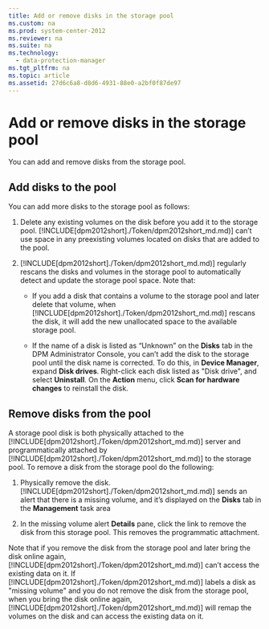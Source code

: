 ```yaml
---
title: Add or remove disks in the storage pool
ms.custom: na
ms.prod: system-center-2012
ms.reviewer: na
ms.suite: na
ms.technology: 
  - data-protection-manager
ms.tgt_pltfrm: na
ms.topic: article
ms.assetid: 27d6c6a8-d8d6-4931-88e0-a2bf0f87de97
---
```

# Add or remove disks in the storage pool
You can add and remove disks from the storage pool.

## Add disks to the pool
You can add more disks to the storage pool as follows:

1.  Delete any existing volumes on the disk before you add it to the storage pool. [!INCLUDE[dpm2012short]./Token/dpm2012short_md.md)] can’t use space in any preexisting volumes located on disks that are added to the pool.

2.  [!INCLUDE[dpm2012short]./Token/dpm2012short_md.md)] regularly rescans the disks and volumes in the storage pool to automatically detect and update the storage pool space. Note that:

    -   If you add a disk that contains a volume to the storage pool and later delete that volume, when [!INCLUDE[dpm2012short]./Token/dpm2012short_md.md)] rescans the disk, it will add the new unallocated space to the available storage pool.

    -   If the name of a disk is listed as “Unknown” on the **Disks** tab in the DPM Administrator Console, you can’t add the disk to the storage pool until the disk name is corrected. To do this, in **Device Manager**, expand **Disk drives**. Right\-click each disk listed as "Disk drive", and select **Uninstall**. On the **Action** menu, click **Scan for hardware changes** to reinstall the disk.

## Remove disks from the pool
A storage pool disk is both physically attached to the [!INCLUDE[dpm2012short]./Token/dpm2012short_md.md)] server and programmatically attached by [!INCLUDE[dpm2012short]./Token/dpm2012short_md.md)] to the storage pool. To remove a disk from the storage pool do the following:

1.  Physically remove the disk. [!INCLUDE[dpm2012short]./Token/dpm2012short_md.md)] sends an alert that there is a missing volume, and it’s displayed on the **Disks** tab in the **Management** task area

2.  In the missing volume alert **Details** pane, click the link to remove the disk from this storage pool. This removes the programmatic attachment.

Note that if you remove the disk from the storage pool and later bring the disk online again, [!INCLUDE[dpm2012short]./Token/dpm2012short_md.md)] can’t access the existing data on it. If [!INCLUDE[dpm2012short]./Token/dpm2012short_md.md)] labels a disk as "missing volume" and you do not remove the disk from the storage pool, when you bring the disk online again, [!INCLUDE[dpm2012short]./Token/dpm2012short_md.md)] will remap the volumes on the disk and can access the existing data on it.



